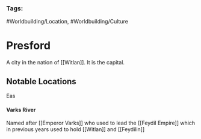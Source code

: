 ### Tags:
#Worldbuilding/Location, #Worldbuilding/Culture
# Presford

A city in the nation of [[Witlan]]. It is the capital.


## Notable Locations

Eas

#### Varks River

Named after [[Emperor Varks]] who used to lead the [[Feydil Empire]] which in previous years used to hold [[Witlan]] and [[Feydilin]] 